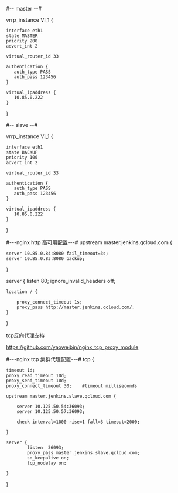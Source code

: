 
#-- master --#

vrrp_instance VI_1 {

    interface eth1
    state MASTER
    priority 200
    advert_int 2

    virtual_router_id 33

    authentication {
       auth_type PASS
       auth_pass 123456
    }

    virtual_ipaddress {
       10.85.0.222
    }

}

#-- slave --#

vrrp_instance VI_1 {

    interface eth1
    state BACKUP
    priority 100
    advert_int 2

    virtual_router_id 33
    
    authentication {
       auth_type PASS
       auth_pass 123456
    }
   
    virtual_ipaddress {
       10.85.0.222
    }

}
   
#---nginx http 高可用配置---#
upstream master.jenkins.qcloud.com {

    server 10.85.0.84:8080 fail_timeout=3s;
    server 10.85.0.83:8080 backup;

}

server {
    listen       80;
    ignore_invalid_headers off;

    location / {

        proxy_connect_timeout 1s;
        proxy_pass http://master.jenkins.qcloud.com/;
    }

}

tcp反向代理支持

https://github.com/yaoweibin/nginx_tcp_proxy_module

#---nginx tcp 集群代理配置---#
tcp {

    timeout 1d;     
    proxy_read_timeout 10d;
    proxy_send_timeout 10d;
    proxy_connect_timeout 30;    #timeout milliseconds

    upstream master.jenkins.slave.qcloud.com {

        server 10.125.50.54:36093;
        server 10.125.50.57:36093;
  
        check interval=1000 rise=1 fall=3 timeout=2000;

    }

    server {
            listen  36093;
            proxy_pass master.jenkins.slave.qcloud.com;
            so_keepalive on;
            tcp_nodelay on;

    }


}
